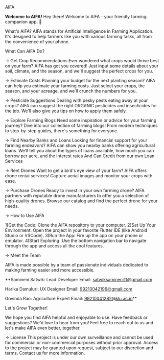 AIFA

**Welcome to AIFA!**
Hey there! Welcome to AIFA - your friendly farming companion app. 🌾

What's AIFA?
AIFA stands for Artificial Intelligence in Farming Application. It's designed to help farmers like you with various farming tasks, all from the convenience of your phone.

What Can AIFA Do?

-> Get Crop Recommendations
Ever wondered what crops would thrive best on your farm? AIFA has got you covered! Just input some details about your soil, climate, and the season, and we'll suggest the perfect crops for you.

-> Estimate Costs
Planning your budget for the next planting season? AIFA can help you estimate your farming costs. Just select your crops, the season, and your acreage, and we'll crunch the numbers for you.

-> Pesticide Suggestions
Dealing with pesky pests eating away at your crops? AIFA can suggest the right ORGANIC pesticides and insecticides for the job. We'll also give you tips on how to apply them safely.

-> Explore Farming Blogs
Need some inspiration or advice for your farming journey? Dive into our collection of farming blogs! From modern techniques to step-by-step guides, there's something for everyone.

-> Find Nearby Banks and Loans
Looking for financial support for your farming endeavors? AIFA can show you nearby banks offering agricultural loans. We'll tell you about the types of loans available, how much you can borrow per acre, and the interest rates And Can Credit from our own Loan Services

-> Rent Drones
Want to get a bird's eye view of your farm? AIFA offers drone rental services! Capture aerial images and monitor your crops with ease.

-> Purchase Drones
Ready to invest in your own farming drone? AIFA partners with reputable drone manufacturers to offer you a selection of high-quality drones. Browse our catalog and find the perfect drone for your needs.

-> How to Use AIFA

1)Get the Code: Clone the AIFA repository to your computer.
2)Set Up Your Environment: Open the project in your favorite Flutter IDE (like Android Studio or VSCode).
3)Run the App: Fire up the app on your phone or emulator.
4)Start Exploring: Use the bottom navigation bar to navigate through the app and access all the cool features.

-> Meet the Team

AIFA is made possible by a team of passionate individuals dedicated to making farming easier and more accessible.

**Samineni Satwik: Lead Developer
Email: satwiksamineni11@gmail.com

Harika Damuluri: UX Designer
Email: 99210042196@gmail.com

Govinda Rao: Agriculture Expert
Email: 99210041282@klu.ac.in**

Let's Grow Together!

We hope you find AIFA helpful and enjoyable to use. Have feedback or suggestions? We'd love to hear from you! Feel free to reach out to us and let's make AIFA even better, together.

-> License
This project is under our own surveillance and cannot be used for commercial or non-commercial purposes without prior approval. Access to the project may be granted upon request, subject to our discretion and terms. Contact us for more information.
